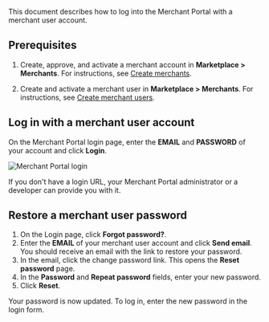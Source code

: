 This document describes how to log into the Merchant Portal with a merchant user account.


## Prerequisites

1. Create, approve, and activate a merchant account in **Marketplace&nbsp;<span aria-label="and then">></span> Merchants**. For instructions, see [Create merchants](/docs/pbc/all/merchant-management/{{page.version}}/marketplace/manage-in-the-back-office/manage-merchants/create-merchants.html).

2. Create and activate a merchant user in **Marketplace&nbsp;<span aria-label="and then">></span> Merchants**. For instructions, see [Create merchant users](/docs/pbc/all/merchant-management/{{page.version}}/marketplace/manage-in-the-back-office/manage-merchant-users/create-merchant-users.html).

## Log in with a merchant user account

On the Merchant Portal login page, enter the **EMAIL** and **PASSWORD** of your account and click **Login**.

![Merchant Portal login](https://spryker.s3.eu-central-1.amazonaws.com/docs/Marketplace/user+guides/Merchant+Portal+user+guides/Login+and+logout/merchant-portal-login.png)

If you don't have a login URL, your Merchant Portal administrator or a developer can provide you with it.

## Restore a merchant user password

1. On the Login page, click **Forgot password?**.
2. Enter the **EMAIL** of your merchant user account and click **Send email**.
    You should receive an email with the link to restore your password.
3. In the email, click the change password link.
    This opens the **Reset password** page.
4. In the **Password** and **Repeat password** fields, enter your new password.
5. Click **Reset**.

Your password is now updated. To log in, enter the new password in the login form.
